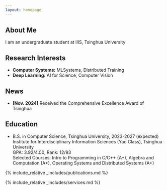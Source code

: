 ```yaml
---
layout: homepage
---
```


## About Me

I am an undergraduate student at IIIS, Tsinghua University

## Research Interests

- **Computer Systems:** MLSystems, Distributed Training
- **Deep Learning:** AI for Science, Computer Vision

## News

- **[Nov. 2024]** Received the Comprehensive Excellence Award of Tsinghua

## Education

- B.S. in Computer Science, Tsinghua University, 2023-2027 (expected)<br>
  Institute for Interdisciplinary Information Sciences (Yao Class), Tsinghua University<br>
  GPA: 3.92/4.00, Rank: 12/93<br>
  Selected Courses: Intro to Programming in C/C++ (A+), Algebra and Computation (A+), Operating Systems and Distributed Systems (A+)

{% include_relative _includes/publications.md %}

{% include_relative _includes/services.md %}
